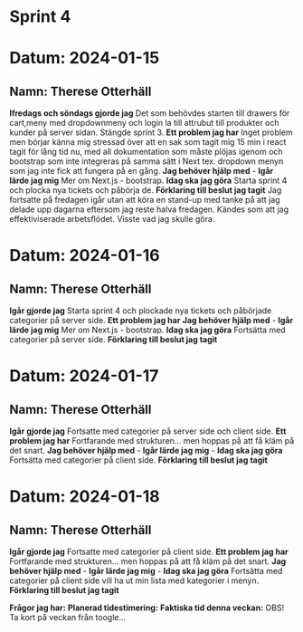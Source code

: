 # Sprint 4

# Datum: 2024-01-15

## Namn: Therese Otterhäll

**Ifredags och söndags gjorde jag** Det som behövdes starten till drawers för cart,meny med dropdownmeny och login la till attrubut till produkter och kunder på server sidan. Stängde sprint 3.
**Ett problem jag har** Inget problem men börjar känna mig stressad över att en sak som tagit mig 15 min i react tagit för lång tid nu, med all dokumentation som måste plöjas igenom och bootstrap som inte integreras på samma sätt i Next tex. dropdown menyn som jag inte fick att fungera på en gång.
**Jag behöver hjälp med** -
**Igår lärde jag mig** Mer om Next.js - bootstrap.
**Idag ska jag göra** Starta sprint 4 och plocka nya tickets och påbörja de.
**Förklaring till beslut jag tagit** Jag fortsatte på fredagen igår utan att köra en stand-up med tanke på att jag delade upp dagarna eftersom jag reste halva fredagen. Kändes som att jag effektiviserade arbetsflödet. Visste vad jag skulle göra.

# Datum: 2024-01-16

## Namn: Therese Otterhäll

**Igår gjorde jag** Starta sprint 4 och plockade nya tickets och påbörjade categorier på server side.
**Ett problem jag har**
**Jag behöver hjälp med** -
**Igår lärde jag mig** Mer om Next.js - bootstrap.
**Idag ska jag göra** Fortsätta med categorier på server side.
**Förklaring till beslut jag tagit**

# Datum: 2024-01-17

## Namn: Therese Otterhäll

**Igår gjorde jag** Fortsatte med categorier på server side och client side.
**Ett problem jag har** Fortfarande med strukturen... men hoppas på att få kläm på det snart.
**Jag behöver hjälp med** -
**Igår lärde jag mig** -
**Idag ska jag göra** Fortsätta med categorier på client side.
**Förklaring till beslut jag tagit**

# Datum: 2024-01-18

## Namn: Therese Otterhäll

**Igår gjorde jag** Fortsatte med categorier på client side.
**Ett problem jag har** Fortfarande med strukturen... men hoppas på att få kläm på det snart.
**Jag behöver hjälp med** -
**Igår lärde jag mig** -
**Idag ska jag göra** Fortsätta med categorier på client side vill ha ut min lista med kategorier i menyn.
**Förklaring till beslut jag tagit**

**Frågor jag har:**
**Planerad tidestimering:**
**Faktiska tid denna veckan:**
OBS! Ta kort på veckan från toogle...
